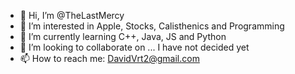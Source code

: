 - 👋 Hi, I’m @TheLastMercy
- 👀 I’m interested in Apple, Stocks, Calisthenics and Programming
- 🌱 I’m currently learning C++, Java, JS and Python
- 💞️ I’m looking to collaborate on ... I have not decided yet
- 📫 How to reach me: DavidVrt2@gmail.com

<!---
TheLastMercy/TheLastMercy is a ✨ special ✨ repository because its `README.md` (this file) appears on your GitHub profile.
You can click the Preview link to take a look at your changes.
--->
